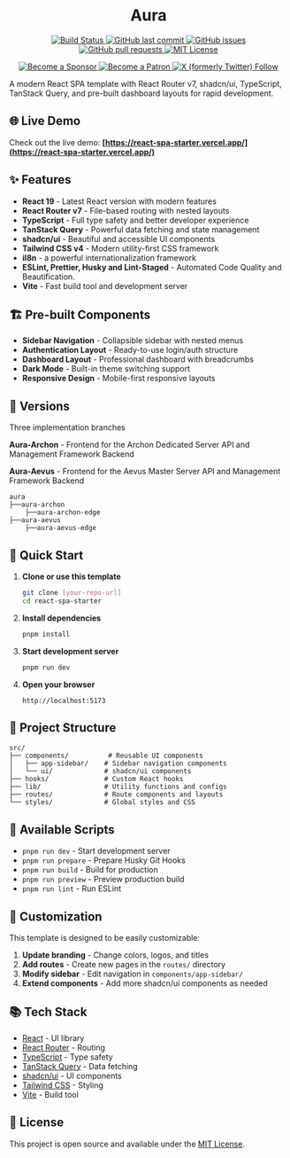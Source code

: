 <h1 align="center">Aura</h1>

<p align="center">
    <a href="https://github.com/Voidware-Prohibited/targetvector-api-frontend-stack/commits/master">
    <img src="https://vercelbadge.vercel.app/api/Voidware-Prohibited/targetvector-api-frontend-stack?plastic"
         alt="Build Status">
    </a>
    <a href="https://github.com/Voidware-Prohibited/targetvector-api-frontend-stack/commits/master">
    <img src="https://img.shields.io/github/last-commit/Voidware-Prohibited/targetvector-api-frontend-stack.svg?style=flat-square&logo=github&logoColor=white"
         alt="GitHub last commit">
    </a>
    <a href="https://github.com/Voidware-Prohibited/targetvector-api-frontend-stack/issues">
    <img src="https://img.shields.io/github/issues-raw/Voidware-Prohibited/targetvector-api-frontend-stack.svg?style=flat-square&logo=github&logoColor=white"
         alt="GitHub issues">
    </a>
    <a href="https://github.com/Voidware-Prohibited/targetvector-api-frontend-stack/pulls">
    <img src="https://img.shields.io/github/issues-pr-raw/Voidware-Prohibited/targetvector-api-frontend-stack.svg?style=flat-square&logo=github&logoColor=white"
         alt="GitHub pull requests">
    </a>
    <a href="https://github.com/Voidware-Prohibited/targetvector-api-frontend-stack/blob/master/LICENSE">
    <img src="https://img.shields.io/badge/License-MIT-yellow.svg"
         alt="MIT License">
    </a>
</p>
<p align="center">
    <a href="https://github.com/sponsors/colorindarkness">
    <img src="https://img.shields.io/github/sponsors/colorindarkness.svg?style=flat-square&logo=github&logoColor=white"
         alt="Become a Sponsor">
    </a>
    <a href="https://www.patreon.com/colorindarkness">
    <img src="https://img.shields.io/endpoint.svg?url=https%3A%2F%2Fshieldsio-patreon.vercel.app%2Fapi%3Fusername%3Dcolorindarkness%26type%3Dpatrons&style=flat"
         alt="Become a Patron">
    </a>
    <a href="https://www.x.com/voidwarex">
    <img alt="X (formerly Twitter) Follow" src="https://img.shields.io/twitter/follow/voidwarex?style=flat&logo=x">
     </a>
</p>

A modern React SPA template with React Router v7, shadcn/ui, TypeScript, TanStack Query, and pre-built dashboard layouts for rapid development.

## 🌐 Live Demo

Check out the live demo: **[https://react-spa-starter.vercel.app/](https://react-spa-starter.vercel.app/)**

## ✨ Features

- **React 19** - Latest React version with modern features
- **React Router v7** - File-based routing with nested layouts
- **TypeScript** - Full type safety and better developer experience
- **TanStack Query** - Powerful data fetching and state management
- **shadcn/ui** - Beautiful and accessible UI components
- **Tailwind CSS v4** - Modern utility-first CSS framework
- **il8n** - a powerful internationalization framework
- **ESLint, Prettier, Husky and Lint-Staged** - Automated Code Quality and Beautification.
- **Vite** - Fast build tool and development server

## 🏗️ Pre-built Components

- **Sidebar Navigation** - Collapsible sidebar with nested menus
- **Authentication Layout** - Ready-to-use login/auth structure
- **Dashboard Layout** - Professional dashboard with breadcrumbs
- **Dark Mode** - Built-in theme switching support
- **Responsive Design** - Mobile-first responsive layouts

## 🔀 Versions
Three implementation branches

**Aura-Archon** - Frontend for the Archon Dedicated Server API and Management Framework Backend

**Aura-Aevus** - Frontend for the Aevus Master Server API and Management Framework Backend
```
aura
├──aura-archon
    ├──aura-archon-edge
├──aura-aevus
    ├──aura-aevus-edge

```

## 🚀 Quick Start

1. **Clone or use this template**

   ```bash
   git clone [your-repo-url]
   cd react-spa-starter
   ```

2. **Install dependencies**

   ```bash
   pnpm install
   ```

3. **Start development server**

   ```bash
   pnpm run dev
   ```

4. **Open your browser**
   ```
   http://localhost:5173
   ```

## 📁 Project Structure

```
src/
├── components/          # Reusable UI components
│   ├── app-sidebar/    # Sidebar navigation components
│   └── ui/             # shadcn/ui components
├── hooks/              # Custom React hooks
├── lib/                # Utility functions and configs
├── routes/             # Route components and layouts
└── styles/             # Global styles and CSS
```

## 🔧 Available Scripts

- `pnpm run dev` - Start development server
- `pnpm run prepare` - Prepare Husky Git Hooks
- `pnpm run build` - Build for production
- `pnpm run preview` - Preview production build
- `pnpm run lint` - Run ESLint

## 🎨 Customization

This template is designed to be easily customizable:

1. **Update branding** - Change colors, logos, and titles
2. **Add routes** - Create new pages in the `routes/` directory
3. **Modify sidebar** - Edit navigation in `components/app-sidebar/`
4. **Extend components** - Add more shadcn/ui components as needed

## 📚 Tech Stack

- [React](https://react.dev/) - UI library
- [React Router](https://reactrouter.com/) - Routing
- [TypeScript](https://www.typescriptlang.org/) - Type safety
- [TanStack Query](https://tanstack.com/query) - Data fetching
- [shadcn/ui](https://ui.shadcn.com/) - UI components
- [Tailwind CSS](https://tailwindcss.com/) - Styling
- [Vite](https://vitejs.dev/) - Build tool

## 📄 License

This project is open source and available under the [MIT License](LICENSE).
